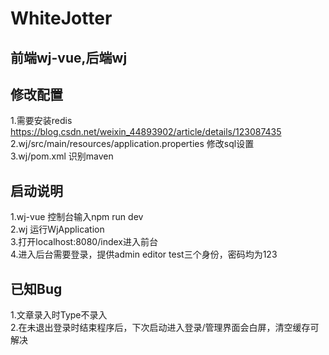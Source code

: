 # WhiteJotter

## 前端wj-vue,后端wj

## 修改配置
  1.需要安装redis<br/>
    https://blog.csdn.net/weixin_44893902/article/details/123087435<br/>
  2.wj/src/main/resources/application.properties 修改sql设置<br/>
  3.wj/pom.xml 识别maven<br/>

## 启动说明
  1.wj-vue 控制台输入npm run dev<br/>
  2.wj 运行WjApplication<br/>
  3.打开localhost:8080/index进入前台<br/>
  4.进入后台需要登录，提供admin editor test三个身份，密码均为123<br/>

## 已知Bug
  1.文章录入时Type不录入<br/>
  2.在未退出登录时结束程序后，下次启动进入登录/管理界面会白屏，清空缓存可解决<br/>
